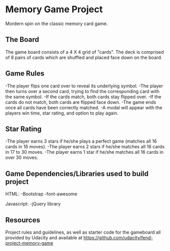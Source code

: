 # Memory Game Project
Mordern spin on the classic memory card game.


## The Board
The game board consists of a 4 X 4 grid of "cards". The deck is comprised of 8 pairs of cards which are shuffled and placed face down on the board.


## Game Rules
-The player flips one card over to reveal its underlying symbol.
-The player then turns over a second card, trying to find the corresponding card with the same symbol.
-If the cards match, both cards stay flipped over.
-If the cards do not match, both cards are flipped face down.
-The game ends once all cards have been correctly matched.
-A modal will appear with the players win time, star rating, and option to play again.


## Star Rating
-The player earns 3 stars if he/she plays a perfect game (matches all 16 cards in 16 moves).
-The player earns 2 stars if he/she matches all 16 cards in 17 to 30 moves.
-The player earns 1 star if he/she matches all 16 cards in over 30 moves.


## Game Dependencies/Libraries used to build project
HTML:
-Bootstrap
-font-awesome

Javascript:
-jQuery library



## Resources
Project rules and guidelines, as well as starter code for the gameboard all provided by Udacity and available at https://github.com/udacity/fend-project-memory-game
